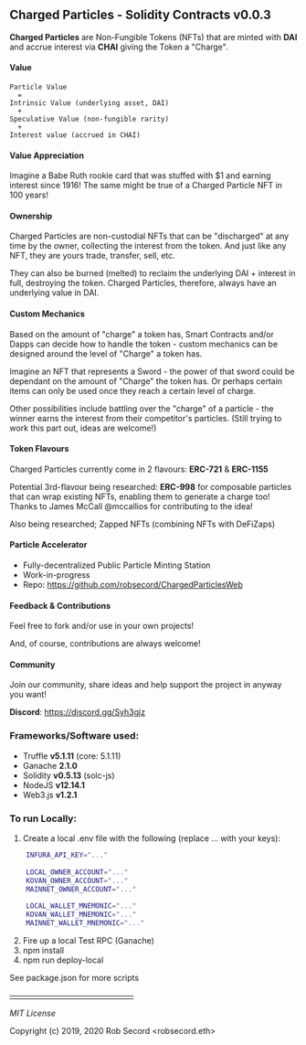## Charged Particles - Solidity Contracts v0.0.3

**Charged Particles** are Non-Fungible Tokens (NFTs) that are minted with **DAI** and accrue interest via **CHAI** 
giving the Token a "Charge". 

#### Value
```text
Particle Value
  =
Intrinsic Value (underlying asset, DAI)
  + 
Speculative Value (non-fungible rarity)
  +
Interest value (accrued in CHAI)
```

#### Value Appreciation
Imagine a Babe Ruth rookie card that was stuffed with $1 and earning interest since 1916!  The same might be true
of a Charged Particle NFT in 100 years!

#### Ownership
Charged Particles are non-custodial NFTs that can be "discharged" at any time by the owner, collecting the interest 
from the token. And just like any NFT, they are yours trade, transfer, sell, etc.

They can also be burned (melted) to reclaim the underlying DAI + interest in full, destroying the token.
Charged Particles, therefore, always have an underlying value in DAI. 

#### Custom Mechanics
Based on the amount of "charge" a token has, Smart Contracts and/or Dapps can decide how to handle the token - custom 
mechanics can be designed around the level of "Charge" a token has.

Imagine an NFT that represents a Sword - the power of that sword could be dependant on the amount of "Charge" the token 
has. Or perhaps certain items can only be used once they reach a certain level of charge.

Other possibilities include battling over the "charge" of a particle - the winner earns the interest from their 
competitor's particles.  (Still trying to work this part out, ideas are welcome!)

#### Token Flavours
Charged Particles currently come in 2 flavours: **ERC-721** & **ERC-1155**

Potential 3rd-flavour being researched: **ERC-998** for composable particles that can wrap existing NFTs, enabling 
them to generate a charge too! Thanks to James McCall @mccallios for contributing to the idea!

Also being researched; Zapped NFTs (combining NFTs with DeFiZaps)

#### Particle Accelerator
 - Fully-decentralized Public Particle Minting Station
 - Work-in-progress 
 - Repo: https://github.com/robsecord/ChargedParticlesWeb

#### Feedback & Contributions
Feel free to fork and/or use in your own projects!

And, of course, contributions are always welcome!

#### Community
Join our community, share ideas and help support the project in anyway you want!

**Discord**: https://discord.gg/Syh3gjz

### Frameworks/Software used:
 - Truffle **v5.1.11** (core: 5.1.11)
 - Ganache **2.1.0**
 - Solidity  **v0.5.13** (solc-js)
 - NodeJS **v12.14.1**
 - Web3.js **v1.2.1**

### To run Locally:
    
 1. Create a local .env file with the following (replace ... with your keys):
 
```bash
    INFURA_API_KEY="..."
    
    LOCAL_OWNER_ACCOUNT="..."
    KOVAN_OWNER_ACCOUNT="..."
    MAINNET_OWNER_ACCOUNT="..."
    
    LOCAL_WALLET_MNEMONIC="..."
    KOVAN_WALLET_MNEMONIC="..."
    MAINNET_WALLET_MNEMONIC="..."
```
 2. Fire up a local Test RPC (Ganache)
 3. npm install
 4. npm run deploy-local
 
See package.json for more scripts

~~__________________________________~~

_MIT License_

Copyright (c) 2019, 2020 Rob Secord <robsecord.eth>

